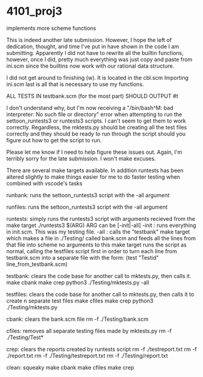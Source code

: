 # 4101_proj3
implements more scheme functions


This is indeed another late submission. However, I hope the left of dedication, thought, and time I've put in have shown in the code I am submitting.
Apparently I did not have to rewrite all the builtin functions, however, once I did, pretty much everything was just copy and paste from ini.scm since the builtins now work with our rational data structure.


I did not get around to finishing (w). It is located in the cbl.scm
Importing ini.scm last is all that is necessary to use my functions.


ALL TESTS IN testbank.scm (for the most part) SHOULD OUTPUT #t


I don't understand why, but I'm now receiving a "/bin/bash^M: bad interpreter: No such file or directory" error when attempting to run the settoon_runtests3 or runtests3 scripts. I can't seem to get them to work correctly. Regardless, the mktests.py should be creating all the test files correctly and they should be ready to run through the script should you figure out how to get the script to run.


Please let me know if I need to help figure these issues out. Again, I'm terribly sorry for the late submission. I won't make excuses.


There are several make targets available. In addition runtests has been altered slightly to make things easier for me to do faster testing when combined with vscode's tasks



runbank: runs the settoon_runtests3 script with the -all argument


runfiles: runs the settoon_runtests3 script with the -all argument


runtests: simply runs the runtests3 script with arguments recieved from the make target
./runtests3 $(ARG)
ARG can be [-init|-all]
	-init : runs everything in init.scm. This was my testing file.
	-all : calls the "testbank" make target which makes a file in ./Testing/ called bank.scm and feeds all the lines from that file into scheme
	no arguments to this make target runs the script as normal, calling the testfiles script first in order to turn each line from testbank.scm into a separate file with the form: (test "Testid" line_from_testbank.scm)


testbank: clears the code base for another call to mktests.py, then calls it.
	make cbank
	make crep
	python3 ./Testing/mktests.py -all


testfiles: clears the code base for another call to mktests.py, then calls it to create n separate test files
	make cfiles
	make crep
	python3 ./Testing/mktests.py


cbank: clears the bank.scm file
	rm -f ./Testing/bank.scm


cfiles: removes all separate testing files made by mktests.py
	rm -f ./Testing/Test*


crep: clears the reports created by runtests script
	rm -f ./testreport.txt
	rm -f ./report.txt
	rm -f ./Testing/testreport.txt
	rm -f ./Testing/report.txt


clean: squeaky
	make cbank
	make cfiles
	make crep